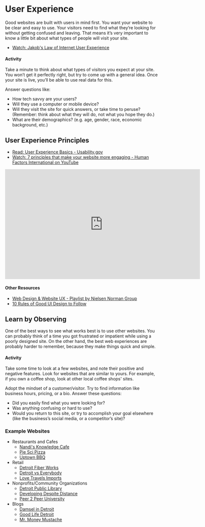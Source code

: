 # User Experience

Good websites are built with users in mind first. You want your website to be clear and easy to use. Your visitors need to find what they’re looking for without getting confused and leaving. That means it’s very important to know a little bit about what types of people will visit your site.
- <i class="fas fa-video"></i> [Watch: Jakob's Law of Internet User Experience](https://youtu.be/wzb4mK9DiHM)

#### Activity
Take a minute to think about what types of visitors you expect at your site. You won’t get it perfectly right, but try to come up with a general idea. Once your site is live, you’ll be able to use real data for this.

Answer questions like:
- How tech savvy are your users?
- Will they use a computer or mobile device?
- Will they visit the site for quick answers, or take time to peruse? (Remember: think about what they will do, not what you hope they do.)
- What are their demographics? (e.g. age, gender, race, economic background, etc.)

## User Experience Principles

- <i class="fab fa-readme"></i> [Read: User Experience Basics - Usability.gov](https://www.usability.gov/what-and-why/user-experience.html)
- <i class="fas fa-video"></i> [Watch: 7 principles that make your website more engaging - Human Factors International on YouTube](https://youtu.be/3J85SUZFXNM)
<iframe width="640" height="360" src="https://www.youtube.com/embed/3J85SUZFXNM" frameborder="0" allowfullscreen></iframe>

#### Other Resources
- <i class="fas fa-video"></i> [Web Design & Website UX - Playlist by Nielsen Norman Group](https://www.youtube.com/playlist?list=PLJOFJ3Ok_idv9-t6zNdI_eWnfdr3Q7mvJ)
- <i class="fas fa-video"></i> [10 Rules of Good UI Design to Follow](https://www.youtube.com/watch?v=RFv53AxxQAo)

## Learn by Observing
One of the best ways to see what works best is to use other websites. You can probably think of a time you got frustrated or impatient while using a poorly designed site. On the other hand, the best web experiences are probably harder to remember, because they make things quick and simple.

#### Activity
Take some time to look at a few websites, and note their positive and negative features. Look for websites that are similar to yours. For example, if you own a coffee shop, look at other local coffee shops' sites.

Adopt the mindset of a customer/visitor. Try to find information like business hours, pricing, or a bio. Answer these questions:
- Did you easily find what you were looking for?
- Was anything confusing or hard to use?
- Would you return to this site, or try to accomplish your goal elsewhere (like the business’s social media, or a competitor’s site)?

### Example Websites
- Restaurants and Cafes
  - [Nandi's Knowledge Cafe](http://www.nandisknowledgecafe.com/)
  - [Pie Sci Pizza](https://piescipizza.com/)
  - [Uptown BBQ](https://uptownbbqdetroit.com/)
- Retail
  - [Detroit Fiber Works](https://www.detroitfiberworks.com/)
  - [Detroit vs Everybody](https://vseverybody.com/pages/homepage-2)
  - [Love Travels Imports](http://www.lovetravelsimports.com/)
- Nonprofits/Community Organizations
  - [Detroit Public Library](https://detroitpubliclibrary.org/)
  - [Developing Despite Distance](https://www.developingdespitedistance.org/)
  - [Peer 2 Peer University](https://www.p2pu.org/en/)
- Blogs
  - [Damsel in Detroit](http://www.damselindetroit.com/)
  - [Good Life Detroit](https://goodlifedetroit.com/)
  - [Mr. Money Mustache](https://www.mrmoneymustache.com/)
